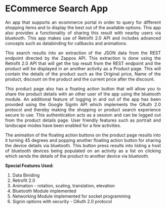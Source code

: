 # ECommerce Search App
<p align="justify">An app that supports an ecommerce portal in order to query for different shopping items and to display the best out of the available options. This app also provides a functionality of sharing this result with nearby users via bluetooth. This app makes use of Retrofit 2.0 API and includes advanced concepts such as databinding for callbacks and animations.</p>

<p align="justify">This search results into an extraction of the JSON data from the REST endpoint directed by the Zappos API. This extraction is done using the Retrofit 2.0 API that will get the top result from the REST endpoint and the product will be displayed in an another activity as a Product page. This will contain the details of the product such as the Original price, Name of the product, discount on the product and the current price after the discount.</p>

<p align="justify">This product page also has a floating action button that will allow you to share the product details with an other user of the app using the bluetooth module. An additional feature of logging in and out of the app has been provided using the Google SignIn API which implements the OAuth 2.0 protocol and thereby making the shopping or product search experience secure to use. This authentication acts as a session and can be logged out from the product details page. User friendly features such as portrait and landscape modes have been enabled for a few activities.</p>

<p align="justify">The animation of the floating action buttons on the product page results into it turning 45 degrees and popping another floating action button for sharing the device details via bluetooth. This button press results into listing a host of bluetooth devices being populated on an activity as a list on clicking which sends the details of the product to another device via bluetooth.</p>

<strong>Special Features Used:</strong>
<ol>
<li> Data Biniding</li>
<li> Retrofit 2.0</li>
<li> Animation - rotation, scaling, translation, elevation</li>
<li> Bluetooth Module implemented</li>
<li> Networking Module implemented for socket programming</li>
<li> Signin options with security - OAuth 2.0 protocol</li>
</ol>




